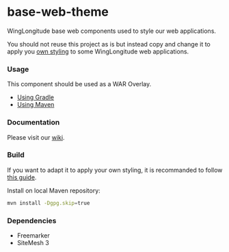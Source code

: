 base-web-theme
====================

WingLongitude base web components used to style our web applications.

You should not reuse this project as is but instead copy and change it to apply you [own styling](https://github.com/WingLongitude/base-web-theme/wiki/Create-your-own-theme) to some WingLongitude web applications.

### Usage
This component should be used as a WAR Overlay.

* [Using Gradle](https://github.com/scalding/gradle-waroverlay-plugin)
* [Using Maven](http://maven.apache.org/plugins/maven-war-plugin/overlays.html)

### Documentation
Please visit our [wiki](https://github.com/WingLongitude/base-web-theme/wiki).

### Build
If you want to adapt it to apply your own styling, it is recommanded to follow [this guide](https://github.com/WingLongitude/base-web-theme/wiki/Create-your-own-theme).

Install on local Maven repository:
```bash
mvn install -Dgpg.skip=true
```

### Dependencies
* Freemarker
* SiteMesh 3
